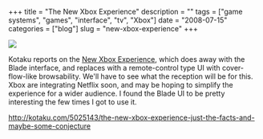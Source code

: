 +++
title = "The New Xbox Experience"
description = ""
tags = ["game systems", "games", "interface", "tv", "Xbox"]
date = "2008-07-15"
categories = ["blog"]
slug = "new-xbox-experience"
+++



  <div class="notebook-screenshot"><a href="http://kotaku.com/5025143/the-new-xbox-experience-just-the-facts-and-maybe-some-conjecture"><img src="http://media.konigi.com/notebook/xbox-experience.jpg" class="notebook-image" /></a></div><p>Kotaku reports on the <a href="http://kotaku.com/5025143/the-new-xbox-experience-just-the-facts-and-maybe-some-conjecture">New Xbox Experience</a>, which does away with the Blade interface, and replaces with a remote-control type UI with cover-flow-like browsability. We'll have to see what the reception will be for this. Xbox are integrating Netflix soon, and may be hoping to simplify the experience for a wider audience. I found the Blade UI to be pretty interesting the few times I got to use it.</p>
    
  <a href="http://kotaku.com/5025143/the-new-xbox-experience-just-the-facts-and-maybe-some-conjecture">http://kotaku.com/5025143/the-new-xbox-experience-just-the-facts-and-maybe-some-conjecture</a>
